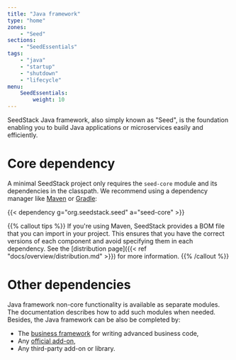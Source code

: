 ```yaml
---
title: "Java framework"
type: "home"
zones:
    - "Seed"
sections:
    - "SeedEssentials"
tags:
    - "java"
    - "startup"
    - "shutdown"
    - "lifecycle"
menu:
    SeedEssentials:
        weight: 10
---
```


SeedStack Java framework, also simply known as "Seed", is the foundation enabling you to build Java applications or 
microservices easily and efficiently.<!--more--> 

# Core dependency

A minimal SeedStack project only requires the `seed-core` module and its dependencies in the classpath. We recommend
using a dependency manager like [Maven](http://maven.apache.org) or [Gradle](http://gradle.io):

{{< dependency g="org.seedstack.seed" a="seed-core" >}}

{{% callout tips %}}
If you're using Maven, SeedStack provides a BOM file that you can import in your project. This ensures that you have the
correct versions of each component and avoid specifying them in each dependency. See the [distribution page]({{< ref "docs/overview/distribution.md" >}}) 
for more information.
{{% /callout %}} 

# Other dependencies

Java framework non-core functionality is available as separate modules. The documentation describes how to add such
modules when needed. Besides, the Java framework can be also be completed by:
                                 
* The [business framework](/docs/business) for writing advanced business code,
* Any [official add-on](/addons),
* Any third-party add-on or library. 

